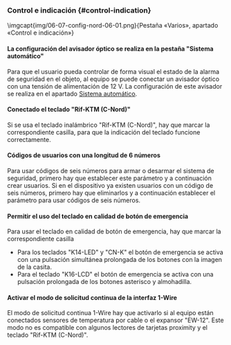 ### Control e indicación {#control-indication}

\imgcapt{img/06-07-config-nord-06-01.png}{Pestaña «Varios», apartado «Control e indicación»}

#### La configuración del avisador óptico se realiza en la pestaña "Sistema automático"

Para que el usuario pueda controlar de forma visual el estado de la alarma de seguridad en el objeto, al equipo se puede conectar un avisador óptico con una tensión de alimentación de 12 V. La configuración de este avisador se realiza en el apartado [Sistema automático](#config-automation).

#### Conectado el teclado "Rif-KTM (C-Nord)"

Si se usa el teclado inalámbrico "Rif-KTM (C-Nord)", hay que marcar la correspondiente casilla, para que la indicación del teclado funcione correctamente. 

#### Códigos de usuarios con una longitud de 6 números

Para usar códigos de seis números para armar o desarmar el sistema de seguridad, primero hay que establecer este parámetro y a continuación crear usuarios. Si en el dispositivo ya existen usuarios con un código de seis números, primero hay que eliminarlos y a continuación establecer el parámetro para usar códigos de seis números.

#### Permitir el uso del teclado en calidad de botón de emergencia

Para usar el teclado en calidad de botón de emergencia, hay que marcar la correspondiente casilla 

* Para los teclados "K14-LED" y "CN-K" el botón de emergencia se activa con una pulsación simultánea prolongada de los botones con la imagen de la casita.
* Para el teclado "K16-LCD" el botón de emergencia se activa con una pulsación prolongada de los botones asterisco y almohadilla.


#### Activar el modo de solicitud continua de la interfaz 1-Wire

El modo de solicitud continua 1-Wire hay que activarlo si al equipo están conectados sensores de temperatura por cable o el expansor "EW-12". Este modo no es compatible con algunos lectores de tarjetas proximity y el teclado "Rif-KTM (C-Nord)".
